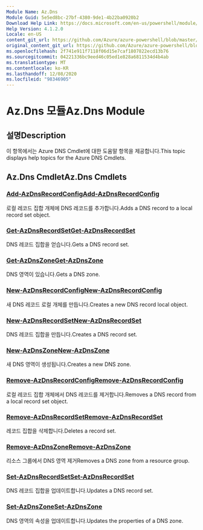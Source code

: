 ```yaml
---
Module Name: Az.Dns
Module Guid: 5e5ed8bc-27bf-4380-9de1-4b22ba0920b2
Download Help Link: https://docs.microsoft.com/en-us/powershell/module/az.dns
Help Version: 4.1.2.0
Locale: en-US
content_git_url: https://github.com/Azure/azure-powershell/blob/master/src/Dns/Dns/help/Az.DNS.md
original_content_git_url: https://github.com/Azure/azure-powershell/blob/master/src/Dns/Dns/help/Az.DNS.md
ms.openlocfilehash: 2f741e911f7118f06d15e7caf1807822ecd13b76
ms.sourcegitcommit: 04221336bc9eed46c05ed1e828a6811534d4b4ab
ms.translationtype: MT
ms.contentlocale: ko-KR
ms.lasthandoff: 12/08/2020
ms.locfileid: "98346905"
---
```

# <span data-ttu-id="7a135-101">Az.Dns 모듈</span><span class="sxs-lookup"><span data-stu-id="7a135-101">Az.Dns Module</span></span>
## <span data-ttu-id="7a135-102">설명</span><span class="sxs-lookup"><span data-stu-id="7a135-102">Description</span></span>
<span data-ttu-id="7a135-103">이 항목에서는 Azure DNS Cmdlet에 대한 도움말 항목을 제공합니다.</span><span class="sxs-lookup"><span data-stu-id="7a135-103">This topic displays help topics for the Azure DNS Cmdlets.</span></span>

## <span data-ttu-id="7a135-104">Az.Dns Cmdlet</span><span class="sxs-lookup"><span data-stu-id="7a135-104">Az.Dns Cmdlets</span></span>
### [<span data-ttu-id="7a135-105">Add-AzDnsRecordConfig</span><span class="sxs-lookup"><span data-stu-id="7a135-105">Add-AzDnsRecordConfig</span></span>](Add-AzDnsRecordConfig.md)
<span data-ttu-id="7a135-106">로컬 레코드 집합 개체에 DNS 레코드를 추가합니다.</span><span class="sxs-lookup"><span data-stu-id="7a135-106">Adds a DNS record to a local record set object.</span></span>

### [<span data-ttu-id="7a135-107">Get-AzDnsRecordSet</span><span class="sxs-lookup"><span data-stu-id="7a135-107">Get-AzDnsRecordSet</span></span>](Get-AzDnsRecordSet.md)
<span data-ttu-id="7a135-108">DNS 레코드 집합을 얻습니다.</span><span class="sxs-lookup"><span data-stu-id="7a135-108">Gets a DNS record set.</span></span>

### [<span data-ttu-id="7a135-109">Get-AzDnsZone</span><span class="sxs-lookup"><span data-stu-id="7a135-109">Get-AzDnsZone</span></span>](Get-AzDnsZone.md)
<span data-ttu-id="7a135-110">DNS 영역이 있습니다.</span><span class="sxs-lookup"><span data-stu-id="7a135-110">Gets a DNS zone.</span></span>

### [<span data-ttu-id="7a135-111">New-AzDnsRecordConfig</span><span class="sxs-lookup"><span data-stu-id="7a135-111">New-AzDnsRecordConfig</span></span>](New-AzDnsRecordConfig.md)
<span data-ttu-id="7a135-112">새 DNS 레코드 로컬 개체를 만듭니다.</span><span class="sxs-lookup"><span data-stu-id="7a135-112">Creates a new DNS record local object.</span></span>

### [<span data-ttu-id="7a135-113">New-AzDnsRecordSet</span><span class="sxs-lookup"><span data-stu-id="7a135-113">New-AzDnsRecordSet</span></span>](New-AzDnsRecordSet.md)
<span data-ttu-id="7a135-114">DNS 레코드 집합을 만듭니다.</span><span class="sxs-lookup"><span data-stu-id="7a135-114">Creates a DNS record set.</span></span>

### [<span data-ttu-id="7a135-115">New-AzDnsZone</span><span class="sxs-lookup"><span data-stu-id="7a135-115">New-AzDnsZone</span></span>](New-AzDnsZone.md)
<span data-ttu-id="7a135-116">새 DNS 영역이 생성됩니다.</span><span class="sxs-lookup"><span data-stu-id="7a135-116">Creates a new DNS zone.</span></span>

### [<span data-ttu-id="7a135-117">Remove-AzDnsRecordConfig</span><span class="sxs-lookup"><span data-stu-id="7a135-117">Remove-AzDnsRecordConfig</span></span>](Remove-AzDnsRecordConfig.md)
<span data-ttu-id="7a135-118">로컬 레코드 집합 개체에서 DNS 레코드를 제거합니다.</span><span class="sxs-lookup"><span data-stu-id="7a135-118">Removes a DNS record from a local record set object.</span></span>

### [<span data-ttu-id="7a135-119">Remove-AzDnsRecordSet</span><span class="sxs-lookup"><span data-stu-id="7a135-119">Remove-AzDnsRecordSet</span></span>](Remove-AzDnsRecordSet.md)
<span data-ttu-id="7a135-120">레코드 집합을 삭제합니다.</span><span class="sxs-lookup"><span data-stu-id="7a135-120">Deletes a record set.</span></span>

### [<span data-ttu-id="7a135-121">Remove-AzDnsZone</span><span class="sxs-lookup"><span data-stu-id="7a135-121">Remove-AzDnsZone</span></span>](Remove-AzDnsZone.md)
<span data-ttu-id="7a135-122">리소스 그룹에서 DNS 영역 제거</span><span class="sxs-lookup"><span data-stu-id="7a135-122">Removes a DNS zone from a resource group.</span></span>

### [<span data-ttu-id="7a135-123">Set-AzDnsRecordSet</span><span class="sxs-lookup"><span data-stu-id="7a135-123">Set-AzDnsRecordSet</span></span>](Set-AzDnsRecordSet.md)
<span data-ttu-id="7a135-124">DNS 레코드 집합을 업데이트합니다.</span><span class="sxs-lookup"><span data-stu-id="7a135-124">Updates a DNS record set.</span></span>

### [<span data-ttu-id="7a135-125">Set-AzDnsZone</span><span class="sxs-lookup"><span data-stu-id="7a135-125">Set-AzDnsZone</span></span>](Set-AzDnsZone.md)
<span data-ttu-id="7a135-126">DNS 영역의 속성을 업데이트합니다.</span><span class="sxs-lookup"><span data-stu-id="7a135-126">Updates the properties of a DNS zone.</span></span>


